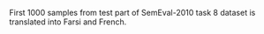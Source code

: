 First 1000 samples from test part of SemEval-2010 task 8 dataset is translated into Farsi and French.
